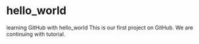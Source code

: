 # hello_world
learning GitHub with hello_world
This is our first project on GitHub.
We are continuing with tutorial.

